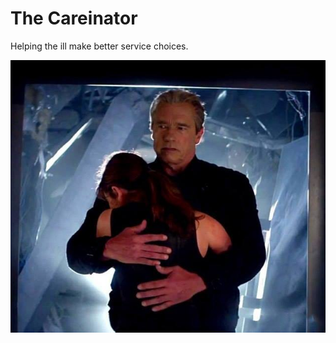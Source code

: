 # The Careinator

Helping the ill make better service choices.

![The Careinator](images/arnie-hug.jpg)
